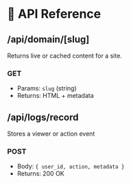# 📡 API Reference

## /api/domain/[slug]

Returns live or cached content for a site.

### GET

- Params: `slug` (string)
- Returns: HTML + metadata

## /api/logs/record

Stores a viewer or action event

### POST

- Body: `{ user_id, action, metadata }`
- Returns: 200 OK
